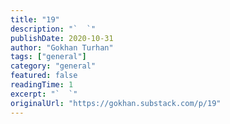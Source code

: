 ```yaml
---
title: "19"
description: "`  `"
publishDate: 2020-10-31
author: "Gokhan Turhan"
tags: ["general"]
category: "general"
featured: false
readingTime: 1
excerpt: "`  `"
originalUrl: "https://gokhan.substack.com/p/19"
---
```


`  `